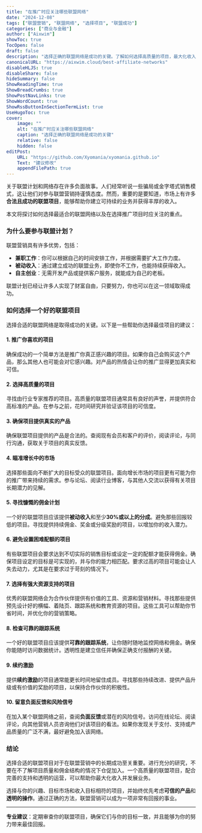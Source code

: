 ```yaml
---
title: "在推广时应关注哪些联盟网络"
date: "2024-12-08"
tags: ["联盟营销", "联盟网络", "选择项目", "联盟成功"]
categories: ["商业与金融"]
author: ["Aixwim"]
showToc: true
TocOpen: false
draft: false
description: "选择正确的联盟网络是成功的关键。了解如何选择高质量的项目，最大化收入，并避免陷入骗局。"
canonicalURL: "https://aixwim.cloud/best-affiliate-networks"
disableHLJS: true
disableShare: false
hideSummary: false
ShowReadingTime: true
ShowBreadCrumbs: true
ShowPostNavLinks: true
ShowWordCount: true
ShowRssButtonInSectionTermList: true
UseHugoToc: true
cover:
    image: "" 
    alt: "在推广时应关注哪些联盟网络"
    caption: "选择正确的联盟网络是成功的关键"
    relative: false
    hidden: false
editPost:
    URL: "https://github.com/Xyomania/xyomania.github.io"
    Text: "建议修改"
    appendFilePath: true
---
```


关于联盟计划和网络存在许多负面故事。人们经常听说一些骗局或金字塔式销售模式，这让他们对参与联盟营销持谨慎态度。然而，重要的是要知道，市场上有许多**合法且成功的联盟项目**，能够帮助你建立可持续的业务并获得丰厚的收入。

本文将探讨如何选择最适合的联盟网络以及在选择推广项目时应关注的重点。

### 为什么要参与联盟计划？

联盟营销具有许多优势，包括：

- **兼职工作**：你可以根据自己的时间安排工作，并根据需要扩大工作力度。
- **被动收入**：通过建立成功的联盟业务，即使你不工作，也能持续获得收入。
- **自主创业**：无需开发产品或提供客户服务，就能成为自己的老板。

联盟计划已经让许多人实现了财富自由，只要努力，你也可以在这一领域取得成功。

### 如何选择一个好的联盟项目

选择合适的联盟网络是取得成功的关键。以下是一些帮助你选择最佳项目的建议：

#### 1. **推广你喜欢的项目**

确保成功的一个简单方法是推广你真正感兴趣的项目。如果你自己会购买这个产品，那么其他人也可能会对它感兴趣。对产品的热情会让你的推广显得更加真实和可信。

#### 2. **选择高质量的项目**

寻找由行业专家推荐的项目。高质量的联盟项目通常具有良好的声誉，并提供符合高标准的产品。在参与之前，花时间研究并验证该项目的可信度。

#### 3. **确保项目提供真实的产品**

确保联盟项目提供的产品是合法的。查阅现有会员和客户的评价，阅读评论，与同行沟通，获取关于项目的真实反馈。

#### 4. **瞄准增长中的市场**

选择那些面向不断扩大的目标受众的联盟项目。面向增长市场的项目更有可能为你的推广带来持续的需求。参与论坛、阅读行业博客，与其他人交流以获得有关项目长期潜力的见解。

#### 5. **寻找慷慨的佣金计划**

一个好的联盟项目应该提供**被动收入**和至少**30%或以上的分成**。避免那些回报较低的项目。寻找提供持续佣金、奖金或分级奖励的项目，以增加你的收入潜力。

#### 6. **避免设置困难配额的项目**

有些联盟项目会要求达到不切实际的销售目标或设定一定的配额才能获得佣金。确保项目设定的目标是可实现的，并与你的能力相匹配。要求过高的项目可能会让人失去动力，尤其是在要求过于苛刻的情况下。

#### 7. **选择有强大资源支持的项目**

优秀的联盟网络会为合作伙伴提供有价值的工具、资源和营销材料。寻找那些提供预先设计好的横幅、着陆页、跟踪系统和教育资源的项目。这些工具可以帮助你节省时间，并优化你的营销策略。

#### 8. **检查可靠的跟踪系统**

一个好的联盟项目应该提供**可靠的跟踪系统**，让你随时随地监控网络和佣金。确保你能随时访问数据统计。透明性是建立信任并确保正确支付报酬的关键。

#### 9. **续约激励**

提供**续约激励**的项目通常能更长时间地留住成员。寻找那些持续改进、提供产品升级或有价值的奖励的项目，以保持合作伙伴的积极性。

#### 10. **留意负面反馈和风险信号**

在加入某个联盟网络之前，查阅**负面反馈**或潜在的风险信号。访问在线论坛、阅读评论，向其他营销人员咨询他们对该项目的看法。如果你发现关于支付、支持或产品质量的广泛不满，最好避免加入该网络。

### 结论

选择合适的联盟项目对于在联盟营销中的长期成功至关重要。进行充分的研究，不要在不了解项目质量和佣金结构的情况下仓促加入。一个高质量的联盟项目，配合完善的支持和透明的运营，可以帮助你最大化收入并发展业务。

选择与你的兴趣、目标市场和收入目标相符的项目，并始终优先考虑**可信的产品**和**透明的操作**。通过正确的方法，联盟营销可以成为一项非常有回报的事业。

---

**专业建议**：定期审查你的联盟项目，确保它们与你的目标一致，并且能够为你的努力带来最佳回报。
